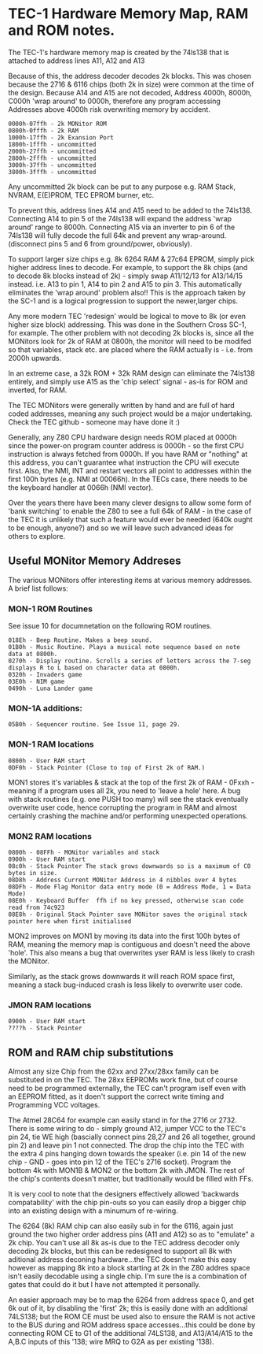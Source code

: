 # TEC-1 Hardware Memory Map, RAM and ROM notes.

The TEC-1's hardware memory map is created by the 74ls138 that is attached to address lines A11, A12 and A13

Because of this, the address decoder decodes 2k blocks. This was chosen because the 2716 & 6116 chips (both 2k in size) were common at the time of the design. Because A14 and A15 are not decoded, Address 4000h, 8000h, C000h 'wrap around' to 0000h, therefore any program accessing Addresses above 4000h risk overwriting memory by accident.

```
0000h-07ffh - 2k MONitor ROM
0800h-0fffh - 2k RAM
1000h-17ffh - 2k Exansion Port
1800h-1fffh - uncommitted
2000h-27ffh - uncommitted	
2800h-2fffh - uncommitted
3000h-37ffh - uncommitted
3800h-3fffh - uncommitted
```

Any uncommitted 2k block can be put to any purpose e.g. RAM Stack, NVRAM, E(E)PROM, TEC EPROM burner, etc.

To prevent this, address lines A14 and A15 need to be added to the 74ls138. Connecting A14 to pin 5 of the 74ls138 will expand the address 'wrap around' range to 8000h. Connecting A15 via an inverter to pin 6 of the 74ls138 will fully decode the full 64k and prevent any wrap-around. (disconnect pins 5 and 6 from ground/power, obviously).

To support larger size chips e.g. 8k 6264 RAM & 27c64 EPROM, simply pick higher address lines to decode. For example, to support the 8k chips (and to decode 8k blocks instead of 2k) - simply swap A11/12/13 for A13/14/15 instead. i.e. A13 to pin 1, A14 to pin 2 and A15 to pin 3. This automatically eliminates the 'wrap around' problem also!! This is the approach taken by the SC-1 and is a logical progression to support the newer,larger chips.

Any more modern TEC 'redesign' would be logical to move to 8k (or even higher size block) addressing. This was done in the Southern Cross SC-1, for example. The other problem with not decoding 2k blocks is, since all the MONitors look for 2k of RAM at 0800h, the monitor will need to be modifed so that variables, stack etc. are placed where the RAM actually is - i.e. from 2000h upwards.

In an extreme case, a 32k ROM + 32k RAM design can eliminate the 74ls138 entirely, and simply use A15 as the 'chip select' signal - as-is for ROM and inverted, for RAM.

The TEC MONitors were generally written by hand and are full of hard coded addresses, meaning any such project would be a major undertaking. Check the TEC github - someone may have done it :)

Generally, any Z80 CPU hardware design needs ROM placed at 0000h since the power-on program counter address is 0000h - so the first CPU instruction is always fetched from 0000h. If you have RAM or "nothing" at this address, you can't guarantee what instruction the CPU will execute first. Also, the NMI, INT and restart vectors all point to addresses within the first 100h bytes (e.g. NMI at 00066h). In the TECs case, there needs to be the keyboard handler at 0066h (NMI vector).

Over the years there have been many clever designs to allow some form of 'bank switching' to enable the Z80 to see a full 64k of RAM - in the case of the TEC it is unlikely that such a feature would ever be needed (640k ought to be enough, anyone?) and so we will leave such advanced ideas for others to explore.




## Useful MONitor Memory Addreses

The various MONitors offer interesting items at various memory addresses. A brief list follows:


### MON-1 ROM Routines

See issue 10 for documnetation on the following ROM routines.

```
018Eh - Beep Routine. Makes a beep sound.
01B0h - Music Routine. Plays a musical note sequence based on note data at 0800h.
0270h - Display routine. Scrolls a series of letters across the 7-seg displays R to L based on character data at 0800h.
0320h - Invaders game
03E0h - NIM game
0490h - Luna Lander game
```

### MON-1A additions:

```
05B0h - Sequencer routine. See Issue 11, page 29.
```

### MON-1 RAM locations

```
0800h - User RAM start
0DF0h - Stack Pointer (Close to top of First 2k of RAM.)
```

MON1 stores it's variables & stack at the top of the first 2k of RAM - 0Fxxh - meaning if a program uses all 2k, you need to 'leave a hole' here. A bug with stack routines (e.g. one PUSH too many) will see the stack eventually overwrite user code, hence corrupting the program in RAM and almost certainly crashing the machine and/or performing unexpected operations.



### MON2 RAM locations

```
0800h - 08FFh - MONitor variables and stack
0900h - User RAM start
08c0h - Stack Pointer The stack grows downwards so is a maximum of C0 bytes in size.
08D8h - Address Current MONitor Address in 4 nibbles over 4 bytes
08DFh - Mode Flag Monitor data entry mode (0 = Address Mode, 1 = Data Mode)
08E0h - Keyboard Buffer	 ffh if no key pressed, otherwise scan code read from 74c923
08E8h - Original Stack Pointer save MONitor saves the original stack pointer here when first initialised
```

MON2 improves on MON1 by moving its data into the first 100h bytes of RAM, meaning the memory map is contiguous and doesn't need the above 'hole'. This also means a bug that overwrites yser RAM is less likely to crash the MONitor.

Similarly, as the stack grows downwards it will reach ROM space first, meaning a stack bug-induced crash is less likely to overwrite user code.



### JMON RAM locations

```
0900h - User RAM start
????h - Stack Pointer
```

## ROM and RAM chip substitutions

Almost any size Chip from the 62xx and 27xx/28xx family can be substituted in on the TEC. The 28xx EEPROMs work fine, but of course need to be programmed externally, the TEC can't program iself even with an EEPROM fitted, as it doen't support the correct write timing and Programming VCC voltages.

The Atmel 28C64 for example can easily stand in for the 2716 or 2732. There is some wiring to do - simply ground A12, jumper VCC to the TEC's pin 24, tie WE high (bascially connect pins 28,27 and 26 all together, ground pin 2) and leave pin 1 not connected. The drop the chip into the TEC with the extra 4 pins hanging down towards the speaker (i.e. pin 14 of the new chip - GND - goes into pin 12 of the TEC's 2716 socket). Program the bottom 4k with MON1B & MON2 or the bottom 2k with JMON. The rest of the chip's contents doesn't matter, but traditionally would be filled with FFs.

It is very cool to note that the designers effectively allowed 'backwards compatability' with the chip pin-outs so you can easily drop a bigger chip into an existing design with a minumum of re-wiring.

The 6264 (8k) RAM chip can also easily sub in for the 6116, again just ground the two higher order address pins (A11 and A12) so as to "emulate" a 2k chip. You can't use all 8k as-is due to the TEC address decoder only decoding 2k blocks, but this can be redesigned to support all 8k with aditional address deconing hardware...the TEC doesn't make this easy however as mapping 8k into a block starting at 2k in the Z80 addres space isn't easily decodable using a single chip. I'm sure the is a combination of gates that could do it but I have not attempted it personally.

An easier approach may be to map the 6264 from address space 0, and get 6k out of it, by disabling the 'first' 2k; this is easily done with an additional 74LS138; but the ROM CE must be used also to ensure the RAM is not active to the BUS during and ROM address space accesses...this could be done by connecting ROM CE to G1 of the additional 74LS138, and A13/A14/A15 to the A,B.C inputs of this '138; wire MRQ to G2A as per existing '138).

